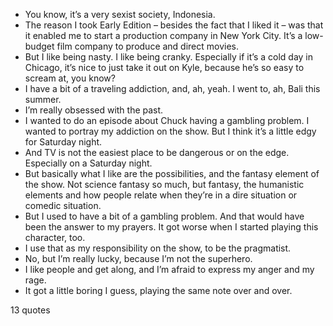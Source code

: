  - You know, it’s a very sexist society, Indonesia.
 - The reason I took Early Edition – besides the fact that I liked it – was that it enabled me to start a production company in New York City. It’s a low-budget film company to produce and direct movies.
 - But I like being nasty. I like being cranky. Especially if it’s a cold day in Chicago, it’s nice to just take it out on Kyle, because he’s so easy to scream at, you know?
 - I have a bit of a traveling addiction, and, ah, yeah. I went to, ah, Bali this summer.
 - I’m really obsessed with the past.
 - I wanted to do an episode about Chuck having a gambling problem. I wanted to portray my addiction on the show. But I think it’s a little edgy for Saturday night.
 - And TV is not the easiest place to be dangerous or on the edge. Especially on a Saturday night.
 - But basically what I like are the possibilities, and the fantasy element of the show. Not science fantasy so much, but fantasy, the humanistic elements and how people relate when they’re in a dire situation or comedic situation.
 - But I used to have a bit of a gambling problem. And that would have been the answer to my prayers. It got worse when I started playing this character, too.
 - I use that as my responsibility on the show, to be the pragmatist.
 - No, but I’m really lucky, because I’m not the superhero.
 - I like people and get along, and I’m afraid to express my anger and my rage.
 - It got a little boring I guess, playing the same note over and over.

13 quotes